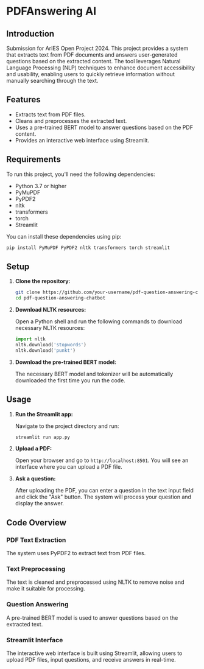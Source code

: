 # PDFAnswering AI

## Introduction

Submission for ArIES Open Project 2024. This project provides a system that extracts text from PDF documents and answers user-generated questions based on the extracted content. The tool leverages Natural Language Processing (NLP) techniques to enhance document accessibility and usability, enabling users to quickly retrieve information without manually searching through the text.

## Features

- Extracts text from PDF files.
- Cleans and preprocesses the extracted text.
- Uses a pre-trained BERT model to answer questions based on the PDF content.
- Provides an interactive web interface using Streamlit.

## Requirements

To run this project, you'll need the following dependencies:

- Python 3.7 or higher
- PyMuPDF
- PyPDF2
- nltk
- transformers
- torch
- Streamlit

You can install these dependencies using pip:

```bash
pip install PyMuPDF PyPDF2 nltk transformers torch streamlit
```

## Setup

1. **Clone the repository:**

   ```bash
   git clone https://github.com/your-username/pdf-question-answering-chatbot.git
   cd pdf-question-answering-chatbot
   ```

2. **Download NLTK resources:**

   Open a Python shell and run the following commands to download necessary NLTK resources:

   ```python
   import nltk
   nltk.download('stopwords')
   nltk.download('punkt')
   ```

3. **Download the pre-trained BERT model:**

   The necessary BERT model and tokenizer will be automatically downloaded the first time you run the code.

## Usage

1. **Run the Streamlit app:**

   Navigate to the project directory and run:

   ```bash
   streamlit run app.py
   ```

2. **Upload a PDF:**

   Open your browser and go to `http://localhost:8501`. You will see an interface where you can upload a PDF file.

3. **Ask a question:**

   After uploading the PDF, you can enter a question in the text input field and click the "Ask" button. The system will process your question and display the answer.

## Code Overview

### PDF Text Extraction

The system uses PyPDF2 to extract text from PDF files.

### Text Preprocessing

The text is cleaned and preprocessed using NLTK to remove noise and make it suitable for processing.

### Question Answering

A pre-trained BERT model is used to answer questions based on the extracted text.

### Streamlit Interface

The interactive web interface is built using Streamlit, allowing users to upload PDF files, input questions, and receive answers in real-time.
